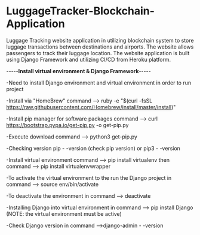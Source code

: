 # LuggageTracker-Blockchain-Application

Luggage Tracking website application in utilizing blockchain system to store luggage transactions between destinations and airports. 
The website allows passengers to track their luggage location. 
The website application is built using Django Framework and utilizing CI/CD from Heroku platform. 


-----**Install virtual environment & Django Framework**-----

-Need to install Django environment and virtual environment in order to run project

-Install via "HomeBrew" command --> ruby -e "$(curl -fsSL https://raw.githubusercontent.com/Homebrew/install/master/install)"

-Install pip manager for software packages command --> curl https://bootstrap.pypa.io/get-pip.py -o get-pip.py 

-Execute download command --> python3 get-pip.py 

-Checking version pip - -version (check pip version)  or pip3  - -version

-Install virtual environment command --> pip install virtualenv then command --> pip install virtualenvwrapper 

-To activate the virtual environment to the run the Django project in command --> source env/bin/activate 

-To deactivate the environment in command --> deactivate 

-Installing Django into virtual environment in command --> pip install Django (NOTE: the virtual environment must be active) 

-Check Django version in command -->django-admin - -version





